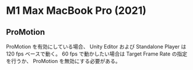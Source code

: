 # M1 Max MacBook Pro (2021)

## ProMotion

ProMotion を有効にしている場合、 Unity Editor および Standalone Player は 120 fps ベースで動く。 60 fps で動かしたい場合は Target Frame Rate の指定を行うか、 ProMotion を無効にする必要がある。